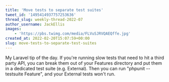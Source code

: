 ```yaml
---
title: 'Move tests to separate test suites'
tweet_id: '1495414937757253636'
thread_slug: weekly-thread-2022-07
author_username: JackEllis
images:
    - 'https://pbs.twimg.com/media/FLVuSJRVQAEQffe.jpg'
created_at: 2022-02-20T15:07:59+00:00
slug: move-tests-to-separate-test-suites
---
```

My Laravel tip of the day. If you're running slow tests that need to hit a third party API, you can break them out of your Features directory and put them in a dedicated test suite (e.g. External). Then you can run "phpunit --testsuite Feature", and your External tests won't run.